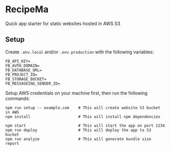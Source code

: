 # RecipeMa

Quick app starter for static websites hosted in AWS S3

## Setup

Create `.env.local` and/or `.env.production` with the following variables:

```
FB_API_KEY=
FB_AUTH_DOMAIN=
FB_DATABASE_URL=
FB_PROJECT_ID=
FB_STORAGE_BUCKET=
FB_MESSAGEING_SENDER_ID=
```

Setup AWS credentials on your machine first, then run the following commands:

```
npm run setup -- example.com    # This will create website S3 bucket in AWS
npm install                     # This will install npm dependencies

npm start                       # This will start the app on port 1234
npm run deploy                  # This will deploy the app to S3 bucket
npm run analyze                 # This will generate bundle size report
```

